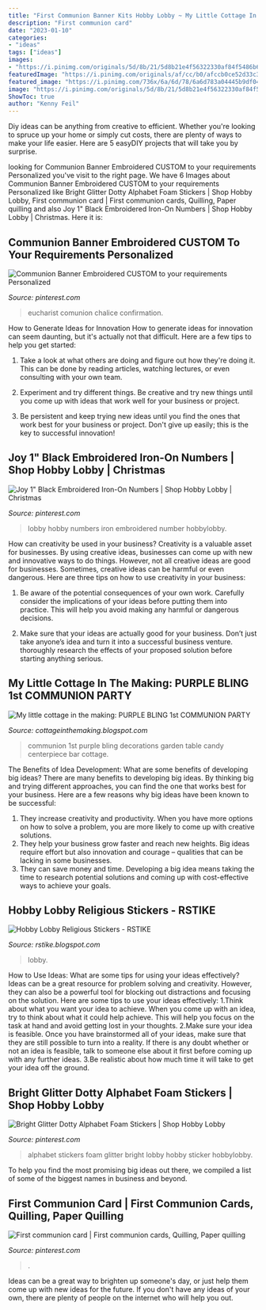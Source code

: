 ```yaml
---
title: "First Communion Banner Kits Hobby Lobby ~ My Little Cottage In The Making: Purple Bling 1st Communion Party"
description: "First communion card"
date: "2023-01-10"
categories:
- "ideas"
tags: ["ideas"]
images:
- "https://i.pinimg.com/originals/5d/8b/21/5d8b21e4f56322330af84f5486b6bff5.jpg"
featuredImage: "https://i.pinimg.com/originals/af/cc/b0/afccb0ce52d33c3d739bf78d48fc9ea3.png"
featured_image: "https://i.pinimg.com/736x/6a/6d/78/6a6d783a04445b9df045c2eefff1b7a8--number-sets-hobby-lobby.jpg"
image: "https://i.pinimg.com/originals/5d/8b/21/5d8b21e4f56322330af84f5486b6bff5.jpg"
ShowToc: true
author: "Kenny Feil"
---
```



Diy ideas can be anything from creative to efficient. Whether you're looking to spruce up your home or simply cut costs, there are plenty of ways to make your life easier. Here are 5 easyDIY projects that will take you by surprise.

	

		
looking for Communion Banner Embroidered CUSTOM to your requirements Personalized you've visit to the right page. We have 6 Images about Communion Banner Embroidered CUSTOM to your requirements Personalized like Bright Glitter Dotty Alphabet Foam Stickers | Shop Hobby Lobby, First communion card | First communion cards, Quilling, Paper quilling and also Joy 1&quot; Black Embroidered Iron-On Numbers | Shop Hobby Lobby | Christmas. Here it is:
		
    
## Communion Banner Embroidered CUSTOM To Your Requirements Personalized

<img loading=lazy src="https://i.pinimg.com/236x/e8/5e/4f/e85e4ff65f2008fe8fd47cbe4efae72b--first-comunion-banners-first-holy-communion-banner-ideas.jpg" onerror="this.onerror=null;this.src='https://tse1.mm.bing.net/th?id=OIP.TR0cGbYu4MMHD6_dhXnGPgHaJ4&amp;pid=15.1';" alt="Communion Banner Embroidered CUSTOM to your requirements Personalized">

_Source: pinterest.com_

>eucharist comunion chalice confirmation. 

	

How to Generate Ideas for Innovation
How to generate ideas for innovation can seem daunting, but it's actually not that difficult. Here are a few tips to help you get started:
1. Take a look at what others are doing and figure out how they're doing it. This can be done by reading articles, watching lectures, or even consulting with your own team.

2. Experiment and try different things. Be creative and try new things until you come up with ideas that work well for your business or project.

3. Be persistent and keep trying new ideas until you find the ones that work best for your business or project. Don't give up easily; this is the key to successful innovation!

    
## Joy 1&quot; Black Embroidered Iron-On Numbers | Shop Hobby Lobby | Christmas

<img loading=lazy src="https://i.pinimg.com/736x/6a/6d/78/6a6d783a04445b9df045c2eefff1b7a8--number-sets-hobby-lobby.jpg" onerror="this.onerror=null;this.src='https://tse4.mm.bing.net/th?id=OIP.HCUUugm_9WbOJBa8SgswKgEsEs&amp;pid=15.1';" alt="Joy 1&quot; Black Embroidered Iron-On Numbers | Shop Hobby Lobby | Christmas">

_Source: pinterest.com_

>lobby hobby numbers iron embroidered number hobbylobby. 

	

How can creativity be used in your business?
Creativity is a valuable asset for businesses. By using creative ideas, businesses can come up with new and innovative ways to do things. However, not all creative ideas are good for businesses. Sometimes, creative ideas can be harmful or even dangerous. Here are three tips on how to use creativity in your business: 
1) Be aware of the potential consequences of your own work. Carefully consider the implications of your ideas before putting them into practice. This will help you avoid making any harmful or dangerous decisions. 

2) Make sure that your ideas are actually good for your business. Don’t just take anyone’s idea and turn it into a successful business venture. thoroughly research the effects of your proposed solution before starting anything serious.

    
## My Little Cottage In The Making: PURPLE BLING 1st COMMUNION PARTY

<img loading=lazy src="http://1.bp.blogspot.com/-ymyJuJyhpkk/UZlxYK-5xwI/AAAAAAAAXo4/pKw8lgGqlZQ/s1600/IMG_8803.JPG" onerror="this.onerror=null;this.src='https://tse3.mm.bing.net/th?id=OIP.xWvqMk-dxjrn0pGzmhs_FgHaE7&amp;pid=15.1';" alt="My little cottage in the making: PURPLE BLING 1st COMMUNION PARTY">

_Source: cottageinthemaking.blogspot.com_

>communion 1st purple bling decorations garden table candy centerpiece bar cottage. 

	

The Benefits of Idea Development: What are some benefits of developing big ideas?
There are many benefits to developing big ideas. By thinking big and trying different approaches, you can find the one that works best for your business. Here are a few reasons why big ideas have been known to be successful: 
1. They increase creativity and productivity. When you have more options on how to solve a problem, you are more likely to come up with creative solutions. 
2. They help your business grow faster and reach new heights. Big ideas require effort but also innovation and courage – qualities that can be lacking in some businesses. 
3. They can save money and time. Developing a big idea means taking the time to research potential solutions and coming up with cost-effective ways to achieve your goals.

    
## Hobby Lobby Religious Stickers - RSTIKE

<img loading=lazy src="https://i.pinimg.com/originals/af/cc/b0/afccb0ce52d33c3d739bf78d48fc9ea3.png" onerror="this.onerror=null;this.src='https://tse1.mm.bing.net/th?id=OIP.MRMYf1e2v6LY4q6K2lfW2QHaHa&amp;pid=15.1';" alt="Hobby Lobby Religious Stickers - RSTIKE">

_Source: rstike.blogspot.com_

>lobby. 

	

How to Use Ideas: What are some tips for using your ideas effectively?
Ideas can be a great resource for problem solving and creativity. However, they can also be a powerful tool for blocking out distractions and focusing on the solution. Here are some tips to use your ideas effectively:
1.Think about what you want your idea to achieve. When you come up with an idea, try to think about what it could help achieve. This will help you focus on the task at hand and avoid getting lost in your thoughts.
2.Make sure your idea is feasible. Once you have brainstormed all of your ideas, make sure that they are still possible to turn into a reality. If there is any doubt whether or not an idea is feasible, talk to someone else about it first before coming up with any further ideas.
3.Be realistic about how much time it will take to get your idea off the ground.

    
## Bright Glitter Dotty Alphabet Foam Stickers | Shop Hobby Lobby

<img loading=lazy src="https://i.pinimg.com/originals/5d/8b/21/5d8b21e4f56322330af84f5486b6bff5.jpg" onerror="this.onerror=null;this.src='https://tse1.mm.bing.net/th?id=OIP.IxJLol53Jr1u7eK2PRmIDwAAAA&amp;pid=15.1';" alt="Bright Glitter Dotty Alphabet Foam Stickers | Shop Hobby Lobby">

_Source: pinterest.com_

>alphabet stickers foam glitter bright lobby hobby sticker hobbylobby. 

	

To help you find the most promising big ideas out there, we compiled a list of some of the biggest names in business and beyond.

    
## First Communion Card | First Communion Cards, Quilling, Paper Quilling

<img loading=lazy src="https://i.pinimg.com/originals/c8/be/cf/c8becf21c0fe4637dce434cb344daa9a.jpg" onerror="this.onerror=null;this.src='https://tse2.mm.bing.net/th?id=OIP.jncxfYncuVHcVtQi66hJxwHaFj&amp;pid=15.1';" alt="First communion card | First communion cards, Quilling, Paper quilling">

_Source: pinterest.com_

>. 

	

Ideas can be a great way to brighten up someone's day, or just help them come up with new ideas for the future. If you don't have any ideas of your own, there are plenty of people on the internet who will help you out.

